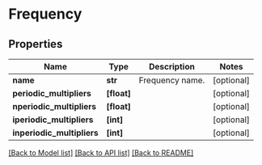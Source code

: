 # Frequency


## Properties
Name | Type | Description | Notes
------------ | ------------- | ------------- | -------------
**name** | **str** | Frequency name. | [optional] 
**periodic_multipliers** | **[float]** |  | [optional] 
**nperiodic_multipliers** | **[float]** |  | [optional] 
**iperiodic_multipliers** | **[int]** |  | [optional] 
**inperiodic_multipliers** | **[int]** |  | [optional] 

[[Back to Model list]](../README.md#documentation-for-models) [[Back to API list]](../README.md#documentation-for-api-endpoints) [[Back to README]](../README.md)


